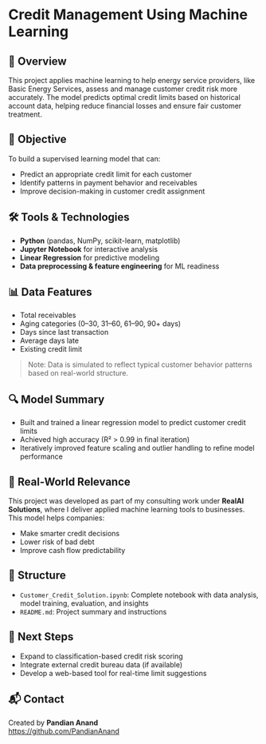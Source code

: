 # Credit Management Using Machine Learning

## 📌 Overview
This project applies machine learning to help energy service providers, like Basic Energy Services, assess and manage customer credit risk more accurately. The model predicts optimal credit limits based on historical account data, helping reduce financial losses and ensure fair customer treatment.

## 🧠 Objective
To build a supervised learning model that can:
- Predict an appropriate credit limit for each customer
- Identify patterns in payment behavior and receivables
- Improve decision-making in customer credit assignment

## 🛠️ Tools & Technologies
- **Python** (pandas, NumPy, scikit-learn, matplotlib)
- **Jupyter Notebook** for interactive analysis
- **Linear Regression** for predictive modeling
- **Data preprocessing & feature engineering** for ML readiness

## 📊 Data Features
- Total receivables
- Aging categories (0–30, 31–60, 61–90, 90+ days)
- Days since last transaction
- Average days late
- Existing credit limit

> Note: Data is simulated to reflect typical customer behavior patterns based on real-world structure.

## 🔍 Model Summary
- Built and trained a linear regression model to predict customer credit limits
- Achieved high accuracy (R² > 0.99 in final iteration)
- Iteratively improved feature scaling and outlier handling to refine model performance

## 💼 Real-World Relevance
This project was developed as part of my consulting work under **RealAI Solutions**, where I deliver applied machine learning tools to businesses. This model helps companies:
- Make smarter credit decisions
- Lower risk of bad debt
- Improve cash flow predictability

## 📁 Structure
- `Customer_Credit_Solution.ipynb`: Complete notebook with data analysis, model training, evaluation, and insights
- `README.md`: Project summary and instructions

## 🚀 Next Steps
- Expand to classification-based credit risk scoring
- Integrate external credit bureau data (if available)
- Develop a web-based tool for real-time limit suggestions

## 📬 Contact
Created by **Pandian Anand**  
https://github.com/PandianAnand
